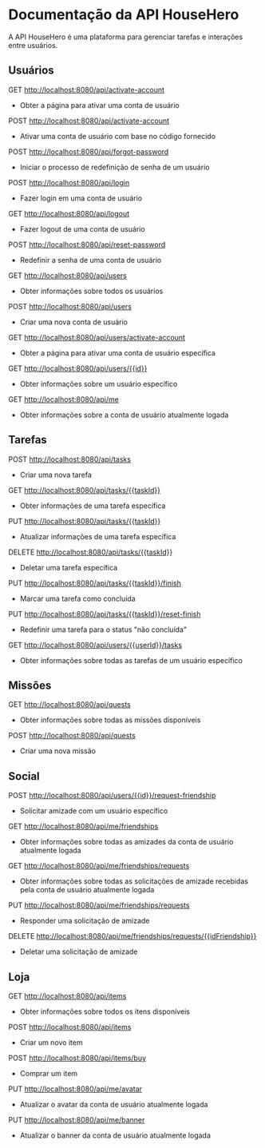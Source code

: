 Documentação da API HouseHero
=============================

A API HouseHero é uma plataforma para gerenciar tarefas e interações entre usuários.

Usuários
--------
GET [http://localhost:8080/api/activate-account](http://localhost:8080/api/activate-account)

* Obter a página para ativar uma conta de usuário

POST [http://localhost:8080/api/activate-account](http://localhost:8080/api/activate-account)

* Ativar uma conta de usuário com base no código fornecido

POST [http://localhost:8080/api/forgot-password](http://localhost:8080/api/forgot-password)

* Iniciar o processo de redefinição de senha de um usuário

POST [http://localhost:8080/api/login](http://localhost:8080/api/login)

* Fazer login em uma conta de usuário

GET [http://localhost:8080/api/logout](http://localhost:8080/api/logout)

* Fazer logout de uma conta de usuário

POST [http://localhost:8080/api/reset-password](http://localhost:8080/api/reset-password)
* Redefinir a senha de uma conta de usuário

GET [http://localhost:8080/api/users](http://localhost:8080/api/users)

* Obter informações sobre todos os usuários

POST [http://localhost:8080/api/users](http://localhost:8080/api/users)

* Criar uma nova conta de usuário

GET [http://localhost:8080/api/users/activate-account](http://localhost:8080/api/users/activate-account)

* Obter a página para ativar uma conta de usuário específica

GET [http://localhost:8080/api/users/{{id}}](http://localhost:8080/api/users/%7B%7Bid%7D%7D)

* Obter informações sobre um usuário específico


GET [http://localhost:8080/api/me](http://localhost:8080/api/me)

* Obter informações sobre a conta de usuário atualmente logada

Tarefas
--------

POST [http://localhost:8080/api/tasks](http://localhost:8080/api/tasks)

* Criar uma nova tarefa

GET [http://localhost:8080/api/tasks/{{taskId}}](http://localhost:8080/api/tasks/%7B%7BtaskId%7D%7D)

* Obter informações de uma tarefa específica

PUT [http://localhost:8080/api/tasks/{{taskId}}](http://localhost:8080/api/tasks/%7B%7BtaskId%7D%7D)

* Atualizar informações de uma tarefa específica

DELETE [http://localhost:8080/api/tasks/{{taskId}}](http://localhost:8080/api/tasks/%7B%7BtaskId%7D%7D)

* Deletar uma tarefa específica

PUT [http://localhost:8080/api/tasks/{{taskId}}/finish](http://localhost:8080/api/tasks/%7B%7BtaskId%7D%7D/finish)

* Marcar uma tarefa como concluída

PUT [http://localhost:8080/api/tasks/{{taskId}}/reset-finish](http://localhost:8080/api/tasks/%7B%7BtaskId%7D%7D/reset-finish)

* Redefinir uma tarefa para o status "não concluída"

GET [http://localhost:8080/api/users/{{userId}}/tasks](http://localhost:8080/api/users/%7B%7BuserId%7D%7D/tasks)

* Obter informações sobre todas as tarefas de um usuário específico


Missões
--------

GET [http://localhost:8080/api/quests](http://localhost:8080/api/quests)

* Obter informações sobre todas as missões disponíveis

POST [http://localhost:8080/api/quests](http://localhost:8080/api/quests)

* Criar uma nova missão

Social
--------

POST [http://localhost:8080/api/users/{{id}}/request-friendship](http://localhost:8080/api/users/%7B%7Bid%7D%7D/request-friendship)

* Solicitar amizade com um usuário específico

GET [http://localhost:8080/api/me/friendships](http://localhost:8080/api/me/friendships)

* Obter informações sobre todas as amizades da conta de usuário atualmente logada

GET [http://localhost:8080/api/me/friendships/requests](http://localhost:8080/api/me/friendships/requests)

* Obter informações sobre todas as solicitações de amizade recebidas pela conta de usuário atualmente logada

PUT [http://localhost:8080/api/me/friendships/requests](http://localhost:8080/api/me/friendships/requests)

* Responder uma solicitação de amizade

DELETE [http://localhost:8080/api/me/friendships/requests/{{idFriendship}}](http://localhost:8080/api/me/friendships/requests/%7B%7BidFriendship%7D%7D)

* Deletar uma solicitação de amizade

Loja
--------

GET [http://localhost:8080/api/items](http://localhost:8080/api/items)

* Obter informações sobre todos os itens disponíveis

POST [http://localhost:8080/api/items](http://localhost:8080/api/items)

* Criar um novo item

POST [http://localhost:8080/api/items/buy](http://localhost:8080/api/items/buy)

* Comprar um item


PUT [http://localhost:8080/api/me/avatar](http://localhost:8080/api/me/avatar)

* Atualizar o avatar da conta de usuário atualmente logada

PUT [http://localhost:8080/api/me/banner](http://localhost:8080/api/me/banner)

* Atualizar o banner da conta de usuário atualmente logada

